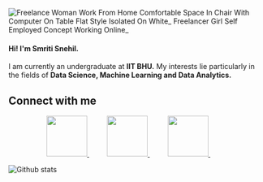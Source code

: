 ![Freelance Woman Work From Home Comfortable Space In Chair With Computer On Table Flat Style Isolated On White_ Freelancer Girl Self Employed Concept Working Online_](https://user-images.githubusercontent.com/68649921/120010859-462d4300-bffb-11eb-9d92-78f133417384.png)

#### Hi! I'm Smriti Snehil. 
I am currently an undergraduate at **IIT BHU.** My interests lie particularly in the fields of **Data Science, Machine Learning and Data Analytics.** 

## Connect with me
<p align="center">
 <a href="https://www.linkedin.com/in/smriti-snehil-994348194/">
  <img src="https://user-images.githubusercontent.com/65956313/112430243-e056dd80-8d63-11eb-9d9a-ce587eea6a39.png" width="80px" height="80px"/>
 </a>
 &nbsp;&nbsp;&nbsp;&nbsp;&nbsp;&nbsp;&nbsp;&nbsp;
 <a href="mailto:snehilsmriti@gmail.com">
  <img src="https://user-images.githubusercontent.com/65956313/112430446-2ca21d80-8d64-11eb-9221-c38156fcd855.png" width="80px" height="80px"/>
 </a>
  &nbsp;&nbsp;&nbsp;&nbsp;&nbsp;&nbsp;&nbsp;&nbsp;
 <a href="https://github.com/Smriti04501">
  <img src="https://user-images.githubusercontent.com/65956313/112430672-77239a00-8d64-11eb-8c75-c893fc5a2e5b.png" width="80px" height="80px"/>
 </a>
  &nbsp;&nbsp;&nbsp;&nbsp;&nbsp;&nbsp;&nbsp;&nbsp;
</p>

![Github stats](https://github-readme-stats.vercel.app/api?username=Smriti04501)

<!--
**Smriti04501/Smriti04501** is a ✨ _special_ ✨ repository because its `README.md` (this file) appears on your GitHub profile.

Here are some ideas to get you started:

- 🔭 I’m currently working on ...
- 🌱 I’m currently learning ...
- 👯 I’m looking to collaborate on ...
- 🤔 I’m looking for help with ...
- 💬 Ask me about ...
- 📫 How to reach me: ...
- 😄 Pronouns: ...
- ⚡ Fun fact: ...
-->
